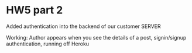 # HW5 part 2
Added authentication into the backend of our customer SERVER

Working: Author appears when you see the details of a post, signin/signup authentication, running off Heroku
